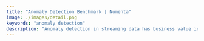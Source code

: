 ```yaml
---
title: "Anomaly Detection Benchmark | Numenta"
image: ./images/detail.png
keywords: "anomaly detection"
description: "Anomaly detection in streaming data has business value in many applications, but how do you measure its effectiveness? The Numenta Anomaly Benchmark (NAB) is the first benchmark designed for time-series data."
---
```

